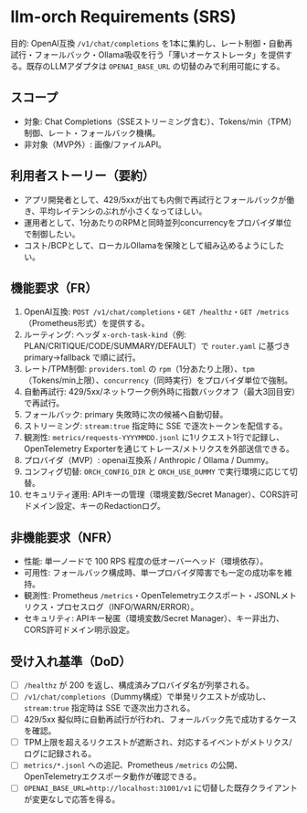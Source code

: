 # llm-orch Requirements (SRS)

目的: OpenAI互換 `/v1/chat/completions` を1本に集約し、レート制御・自動再試行・フォールバック・Ollama吸収を行う「薄いオーケストレータ」を提供する。既存のLLMアダプタは `OPENAI_BASE_URL` の切替のみで利用可能にする。

## スコープ
- 対象: Chat Completions（SSEストリーミング含む）、Tokens/min（TPM）制御、レート・フォールバック機構。
- 非対象（MVP外）: 画像/ファイルAPI。

## 利用者ストーリー（要約）
- アプリ開発者として、429/5xxが出ても内側で再試行とフォールバックが働き、平均レイテンシのぶれが小さくなってほしい。
- 運用者として、1分あたりのRPMと同時並列concurrencyをプロバイダ単位で制御したい。
- コスト/BCPとして、ローカルOllamaを保険として組み込めるようにしたい。

## 機能要求（FR）
1. OpenAI互換: `POST /v1/chat/completions`・`GET /healthz`・`GET /metrics`（Prometheus形式）を提供する。
2. ルーティング: ヘッダ `x-orch-task-kind`（例: PLAN/CRITIQUE/CODE/SUMMARY/DEFAULT）で `router.yaml` に基づき primary→fallback で順に試行。
3. レート/TPM制御: `providers.toml` の `rpm`（1分あたり上限）、`tpm`（Tokens/min上限）、`concurrency`（同時実行）をプロバイダ単位で強制。
4. 自動再試行: 429/5xx/ネットワーク例外時に指数バックオフ（最大3回目安）で再試行。
5. フォールバック: primary 失敗時に次の候補へ自動切替。
6. ストリーミング: `stream:true` 指定時に SSE で逐次トークンを配信する。
7. 観測性: `metrics/requests-YYYYMMDD.jsonl` に1リクエスト1行で記録し、OpenTelemetry Exporterを通じてトレース/メトリクスを外部送信できる。
8. プロバイダ（MVP）: openai互換系 / Anthropic / Ollama / Dummy。
9. コンフィグ切替: `ORCH_CONFIG_DIR` と `ORCH_USE_DUMMY` で実行環境に応じて切替。
10. セキュリティ運用: APIキーの管理（環境変数/Secret Manager）、CORS許可ドメイン設定、キーのRedactionログ。

## 非機能要求（NFR）
- 性能: 単一ノードで 100 RPS 程度の低オーバーヘッド（環境依存）。
- 可用性: フォールバック構成時、単一プロバイダ障害でも一定の成功率を維持。
- 観測性: Prometheus `/metrics`・OpenTelemetryエクスポート・JSONLメトリクス・プロセスログ（INFO/WARN/ERROR）。
- セキュリティ: APIキー秘匿（環境変数/Secret Manager）、キー非出力、CORS許可ドメイン明示設定。

## 受け入れ基準（DoD）
- [ ] `/healthz` が 200 を返し、構成済みプロバイダ名が列挙される。
- [ ] `/v1/chat/completions`（Dummy構成）で単発リクエストが成功し、`stream:true` 指定時は SSE で逐次出力される。
- [ ] 429/5xx 擬似時に自動再試行が行われ、フォールバック先で成功するケースを確認。
- [ ] TPM上限を超えるリクエストが遮断され、対応するイベントがメトリクス/ログに記録される。
- [ ] `metrics/*.jsonl` への追記、Prometheus `/metrics` の公開、OpenTelemetryエクスポータ動作が確認できる。
- [ ] `OPENAI_BASE_URL=http://localhost:31001/v1` に切替した既存クライアントが変更なしで応答を得る。
